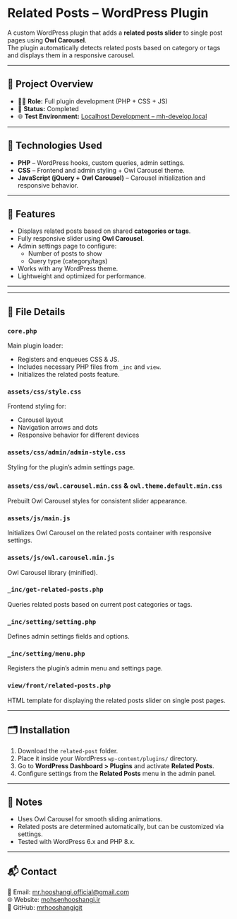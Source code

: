 # Related Posts – WordPress Plugin

A custom WordPress plugin that adds a **related posts slider** to single post pages using **Owl Carousel**.  
The plugin automatically detects related posts based on category or tags and displays them in a responsive carousel.

---

## 🔧 Project Overview

- 👨‍💻 **Role:** Full plugin development (PHP + CSS + JS)
- 📅 **Status:** Completed
- 🌐 **Test Environment:** [Localhost Development – mh-develop.local](http://mh-develop.local)

---

## 🧰 Technologies Used

- **PHP** – WordPress hooks, custom queries, admin settings.
- **CSS** – Frontend and admin styling + Owl Carousel theme.
- **JavaScript (jQuery + Owl Carousel)** – Carousel initialization and responsive behavior.

---

## 🧠 Features

- Displays related posts based on shared **categories or tags**.
- Fully responsive slider using **Owl Carousel**.
- Admin settings page to configure:
  - Number of posts to show
  - Query type (category/tags)
- Works with any WordPress theme.
- Lightweight and optimized for performance.

---


---

## 📄 File Details

### **`core.php`**
Main plugin loader:
- Registers and enqueues CSS & JS.
- Includes necessary PHP files from `_inc` and `view`.
- Initializes the related posts feature.

### **`assets/css/style.css`**
Frontend styling for:
- Carousel layout
- Navigation arrows and dots
- Responsive behavior for different devices

### **`assets/css/admin/admin-style.css`**
Styling for the plugin’s admin settings page.

### **`assets/css/owl.carousel.min.css`** & **`owl.theme.default.min.css`**
Prebuilt Owl Carousel styles for consistent slider appearance.

### **`assets/js/main.js`**
Initializes Owl Carousel on the related posts container with responsive settings.

### **`assets/js/owl.carousel.min.js`**
Owl Carousel library (minified).

### **`_inc/get-related-posts.php`**
Queries related posts based on current post categories or tags.

### **`_inc/setting/setting.php`**
Defines admin settings fields and options.

### **`_inc/setting/menu.php`**
Registers the plugin’s admin menu and settings page.

### **`view/front/related-posts.php`**
HTML template for displaying the related posts slider on single post pages.


---

## 🗂️ Installation

1. Download the `related-post` folder.
2. Place it inside your WordPress `wp-content/plugins/` directory.
3. Go to **WordPress Dashboard > Plugins** and activate **Related Posts**.
4. Configure settings from the **Related Posts** menu in the admin panel.

---

## 📌 Notes

- Uses Owl Carousel for smooth sliding animations.
- Related posts are determined automatically, but can be customized via settings.
- Tested with WordPress 6.x and PHP 8.x.

---

## 📬 Contact

📧 Email: mr.hooshangi.official@gmail.com  
🌐 Website: [mohsenhooshangi.ir](https://www.mohsenhooshangi.ir)  
📱 GitHub: [mrhooshangigit](https://github.com/mrhooshangigit)


